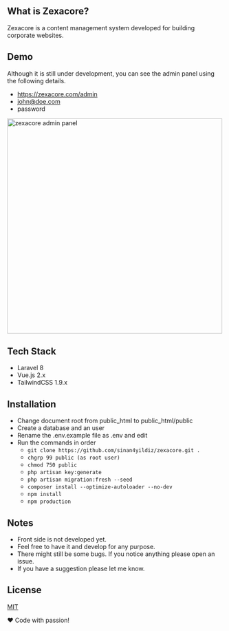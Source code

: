 ## What is Zexacore?
Zexacore is a content management system developed for building corporate websites.

## Demo
Although it is still under development, you can see the admin panel using the following details.

- https://zexacore.com/admin
- john@doe.com
- password

<img src="https://user-images.githubusercontent.com/8471647/120819300-55f0de00-c54b-11eb-80ae-dfe49c000eb6.png" width="500" alt="zexacore admin panel">


## Tech Stack
- Laravel 8
- Vue.js 2.x
- TailwindCSS 1.9.x

## Installation
- Change document root from public_html to public_html/public
- Create a database and an user
- Rename the .env.example file as .env and edit
- Run the commands in order
    - ```git clone https://github.com/sinan4yildiz/zexacore.git .```
    - ```chgrp 99 public (as root user)```
    - ```chmod 750 public```
    - ```php artisan key:generate```
    - ```php artisan migration:fresh --seed```
    - ```composer install --optimize-autoloader --no-dev```
    - ```npm install```
    - ```npm production```

## Notes
- Front side is not developed yet.
- Feel free to have it and develop for any purpose.
- There might still be some bugs. If you notice anything please open an issue.
- If you have a suggestion please let me know.

## License
[MIT](https://choosealicense.com/licenses/mit/)

❤️ Code with passion!